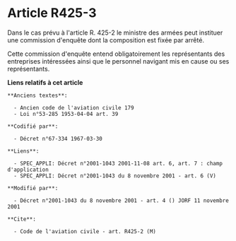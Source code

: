 # Article R425-3

Dans le cas prévu à l'article R. 425-2 le ministre des armées peut instituer une commission d'enquête dont la composition est
fixée par arrêté.

Cette commission d'enquête entend obligatoirement les représentants des entreprises intéressées ainsi que le personnel
navigant mis en cause ou ses représentants.

**Liens relatifs à cet article**

	**Anciens textes**:

	  - Ancien code de l'aviation civile 179
	  - Loi n°53-285 1953-04-04 art. 39

	**Codifié par**:

	  - Décret n°67-334 1967-03-30

	**Liens**:

	  - SPEC_APPLI: Décret n°2001-1043 2001-11-08 art. 6, art. 7 : champ d'application
	  - SPEC_APPLI: Décret n°2001-1043 du 8 novembre 2001 - art. 6 (V)

	**Modifié par**:

	  - Décret n°2001-1043 du 8 novembre 2001 - art. 4 () JORF 11 novembre 2001

	**Cite**:

	  - Code de l'aviation civile - art. R425-2 (M)
